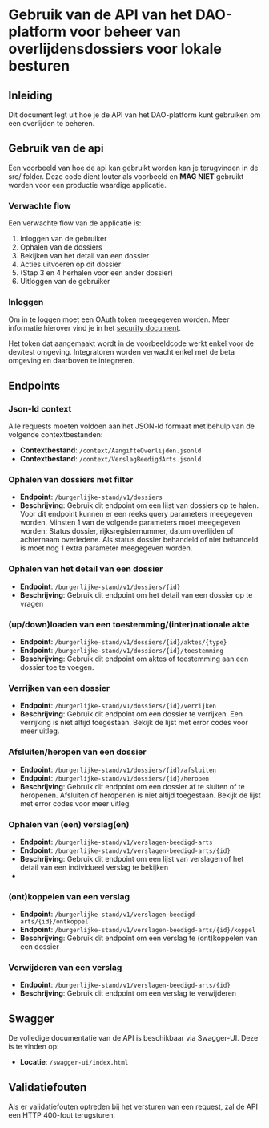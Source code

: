 # Gebruik van de API van het DAO-platform voor beheer van overlijdensdossiers voor lokale besturen

## Inleiding

Dit document legt uit hoe je de API van het DAO-platform kunt gebruiken om een overlijden te beheren.

## Gebruik van de api

Een voorbeeld van hoe de api kan gebruikt worden kan je terugvinden in de src/ folder. Deze code dient louter als
voorbeeld en **MAG NIET** gebruikt worden voor een productie waardige applicatie.

### Verwachte flow

Een verwachte flow van de applicatie is:

1. Inloggen van de gebruiker
2. Ophalen van de dossiers
3. Bekijken van het detail van een dossier
4. Acties uitvoeren op dit dossier
5. (Stap 3 en 4 herhalen voor een ander dossier)
6. Uitloggen van de gebruiker

### Inloggen

Om in te loggen moet een OAuth token meegegeven worden. Meer informatie hierover vind je in
het [security document](../security/README.md).

Het token dat aangemaakt wordt in de voorbeeldcode werkt enkel voor de dev/test omgeving.
Integratoren worden verwacht enkel met de beta omgeving en daarboven te integreren.

## Endpoints

### Json-ld context

Alle requests moeten voldoen aan het JSON-ld formaat met behulp van de volgende contextbestanden:

- **Contextbestand**: `/context/AangifteOverlijden.jsonld`
- **Contextbestand**: `/context/VerslagBeedigdArts.jsonld`

### Ophalen van dossiers met filter

- **Endpoint**: `/burgerlijke-stand/v1/dossiers`
- **Beschrijving**: Gebruik dit endpoint om een lijst van dossiers op te halen. Voor dit endpoint kunnen er een reeks
  query parameters meegegeven worden. Minsten 1 van de volgende parameters moet meegegeven worden: Status dossier,
  rijksregisternummer, datum overlijden of achternaam overledene. Als status dossier behandeld of niet behandeld is moet
  nog 1 extra parameter meegegeven worden.

### Ophalen van het detail van een dossier

- **Endpoint**: `/burgerlijke-stand/v1/dossiers/{id}`
- **Beschrijving**: Gebruik dit endpoint om het detail van een dossier op te vragen

### (up/down)loaden van een toestemming/(inter)nationale akte

- **Endpoint**: `/burgerlijke-stand/v1/dossiers/{id}/aktes/{type}`
- **Endpoint**: `/burgerlijke-stand/v1/dossiers/{id}/toestemming`
- **Beschrijving**: Gebruik dit endpoint om aktes of toestemming aan een dossier toe te voegen.

### Verrijken van een dossier

- **Endpoint**: `/burgerlijke-stand/v1/dossiers/{id}/verrijken`
- **Beschrijving**: Gebruik dit endpoint om een dossier te verrijken. Een verrijking is niet altijd toegestaan. Bekijk
  de lijst met error codes voor meer uitleg.

### Afsluiten/heropen van een dossier
- **Endpoint**: `/burgerlijke-stand/v1/dossiers/{id}/afsluiten`
- **Endpoint**: `/burgerlijke-stand/v1/dossiers/{id}/heropen`
- **Beschrijving**: Gebruik dit endpoint om een dossier af te sluiten of te heropenen. Afsluiten of heropenen is niet altijd toegestaan. Bekijk
  de lijst met error codes voor meer uitleg.

### Ophalen van (een) verslag(en)

- **Endpoint**: `/burgerlijke-stand/v1/verslagen-beedigd-arts`
- **Endpoint**: `/burgerlijke-stand/v1/verslagen-beedigd-arts/{id}`
- **Beschrijving**: Gebruik dit endpoint om een lijst van verslagen of het detail van een individueel verslag te
  bekijken
- 
### (ont)koppelen van een verslag

- **Endpoint**: `/burgerlijke-stand/v1/verslagen-beedigd-arts/{id}/ontkoppel`
- **Endpoint**: `/burgerlijke-stand/v1/verslagen-beedigd-arts/{id}/koppel`
- **Beschrijving**: Gebruik dit endpoint om een verslag te (ont)koppelen van een dossier

### Verwijderen van een verslag

- **Endpoint**: `/burgerlijke-stand/v1/verslagen-beedigd-arts/{id}`
- **Beschrijving**: Gebruik dit endpoint om een verslag te verwijderen

## Swagger

De volledige documentatie van de API is beschikbaar via Swagger-UI. Deze is te vinden op:

- **Locatie**: `/swagger-ui/index.html`

## Validatiefouten

Als er validatiefouten optreden bij het versturen van een request, zal de API een HTTP 400-fout terugsturen. 